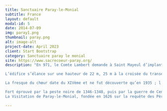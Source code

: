 ```yaml
---
title: Sanctuaire Paray-le-Monial
subtitle: France
layout: default
modal-id: 5
date: 2014-07-09
img: paray1.png
thumbnail: paray.png
alt: image-alt
project-date: April 2023
client: Start Bootstrap
category: Sanctuaire paray le monial
site: https://www.sacrecoeur-paray.org/
description: "En 971, le Comte Lambert demande à Saint Mayeul d’implanter un monastère. Édifice majeur de Paray-le-Monial, cette église romane, restaurée au XIXème siècle, est un fleuron de l’art roman bourguignon, édifié pour la Gloire et la louange de Dieu. Dès l’extérieur, la façade arbore une remarquable simplicité. Le narthex et la tour de droite datent de la première église. Le chevet présente un harmonieux étagement d’arrondis. Le cercle est un symbole céleste ; il marque l’espace sacré des édifices religieux,en contraste avec les parties angulaires, symboles d’unification.

L’édifice s’élance sur une hauteur de 22 m, 25 m à la croisée du transept, pour une longueur de 63,5 m. Il conjugue partout le chiffre 3 : nefs composées de 3 travées sur-plombées de 3 arcatures, puis de 3 fenêtres ; le choeur lui-même compte 3 absidioles…

La fresque du chœur date du XIVème et ne fut découverte qu’en 1935 ; l’abside sphérique symbolise le ciel où trône le Roi de la Création : le Christ en Gloire bénissant.

Fort éprouvé par la peste noire de 1346-1348, puis par la guerre de Cent ans, et enfin par les guerres de religions, le prieuré de Paray-le-Monial n’est plus que l’ombre de lui-même lorsque, le 20 juin 1671, Marguerite Alacoque entre au monastère de la Visitation Sainte Marie. 
La Visitation de Paray-le-Monial, fondée en 1626 sur la requête des Pères Jésuites, occupe son emplacement actuel depuis 1632. Dissoute à la Révolution, la communauté revint en 1823 et dut rénover la chapelle laissée en fort mauvais état. Ayant accepté de se laisser guider d’une manière radicale par le Christ, s’offrant à lui totalement comme on s’offre à celui qu’on aime, Marguerite-Marie a permis à Dieu de la conduire de façon exceptionnelle. Vivant dans une grande familiarité de dialogues intérieurs avec Jésus, Celui-ci lui apparaît à plusieurs reprises pour lui confier sa mission." @source site officiel

---
```

